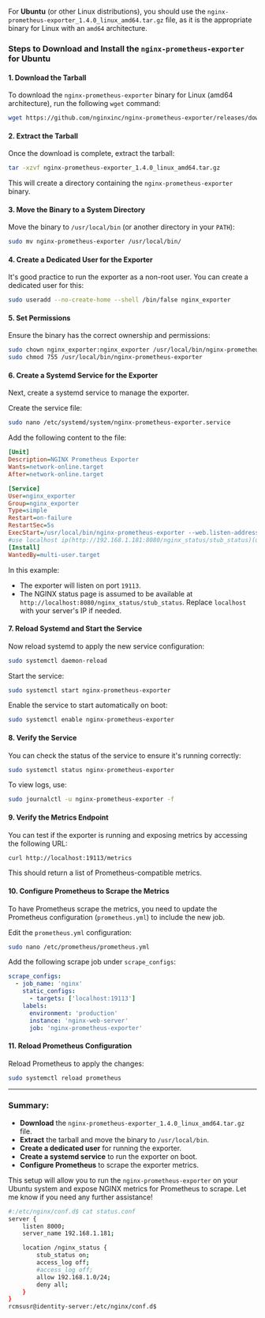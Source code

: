 For **Ubuntu** (or other Linux distributions), you should use the `nginx-prometheus-exporter_1.4.0_linux_amd64.tar.gz` file, as it is the appropriate binary for Linux with an `amd64` architecture.

### Steps to Download and Install the `nginx-prometheus-exporter` for Ubuntu

#### 1. **Download the Tarball**
To download the `nginx-prometheus-exporter` binary for Linux (amd64 architecture), run the following `wget` command:

```bash
wget https://github.com/nginxinc/nginx-prometheus-exporter/releases/download/v1.4.0/nginx-prometheus-exporter_1.4.0_linux_amd64.tar.gz
```

#### 2. **Extract the Tarball**
Once the download is complete, extract the tarball:

```bash
tar -xzvf nginx-prometheus-exporter_1.4.0_linux_amd64.tar.gz
```

This will create a directory containing the `nginx-prometheus-exporter` binary.

#### 3. **Move the Binary to a System Directory**
Move the binary to `/usr/local/bin` (or another directory in your `PATH`):

```bash
sudo mv nginx-prometheus-exporter /usr/local/bin/
```

#### 4. **Create a Dedicated User for the Exporter**
It's good practice to run the exporter as a non-root user. You can create a dedicated user for this:

```bash
sudo useradd --no-create-home --shell /bin/false nginx_exporter
```

#### 5. **Set Permissions**
Ensure the binary has the correct ownership and permissions:

```bash
sudo chown nginx_exporter:nginx_exporter /usr/local/bin/nginx-prometheus-exporter
sudo chmod 755 /usr/local/bin/nginx-prometheus-exporter
```

#### 6. **Create a Systemd Service for the Exporter**
Next, create a systemd service to manage the exporter.

Create the service file:

```bash
sudo nano /etc/systemd/system/nginx-prometheus-exporter.service
```

Add the following content to the file:

```ini
[Unit]
Description=NGINX Prometheus Exporter
Wants=network-online.target
After=network-online.target

[Service]
User=nginx_exporter
Group=nginx_exporter
Type=simple
Restart=on-failure
RestartSec=5s
ExecStart=/usr/local/bin/nginx-prometheus-exporter --web.listen-address=:19113 --nginx.scrape-uri=http://192.168.1.181:8080/nginx_status/stub_status  --log.level=error
#use localhost ip(http://192.168.1.181:8080/nginx_status/stub_status)(use hostname -i)
[Install]
WantedBy=multi-user.target
```

In this example:
- The exporter will listen on port `19113`.
- The NGINX status page is assumed to be available at `http://localhost:8080/nginx_status/stub_status`. Replace `localhost` with your server's IP if needed.

#### 7. **Reload Systemd and Start the Service**
Now reload systemd to apply the new service configuration:

```bash
sudo systemctl daemon-reload
```

Start the service:

```bash
sudo systemctl start nginx-prometheus-exporter
```

Enable the service to start automatically on boot:

```bash
sudo systemctl enable nginx-prometheus-exporter
```

#### 8. **Verify the Service**
You can check the status of the service to ensure it's running correctly:

```bash
sudo systemctl status nginx-prometheus-exporter
```

To view logs, use:

```bash
sudo journalctl -u nginx-prometheus-exporter -f
```

#### 9. **Verify the Metrics Endpoint**
You can test if the exporter is running and exposing metrics by accessing the following URL:

```bash
curl http://localhost:19113/metrics
```

This should return a list of Prometheus-compatible metrics.

#### 10. **Configure Prometheus to Scrape the Metrics**
To have Prometheus scrape the metrics, you need to update the Prometheus configuration (`prometheus.yml`) to include the new job.

Edit the `prometheus.yml` configuration:

```bash
sudo nano /etc/prometheus/prometheus.yml
```

Add the following scrape job under `scrape_configs`:

```yaml
scrape_configs:
  - job_name: 'nginx'
    static_configs:
      - targets: ['localhost:19113']
    labels:
      environment: 'production'
      instance: 'nginx-web-server'
      job: 'nginx-prometheus-exporter'
```

#### 11. **Reload Prometheus Configuration**
Reload Prometheus to apply the changes:

```bash
sudo systemctl reload prometheus
```

---

### Summary:
- **Download** the `nginx-prometheus-exporter_1.4.0_linux_amd64.tar.gz` file.
- **Extract** the tarball and move the binary to `/usr/local/bin`.
- **Create a dedicated user** for running the exporter.
- **Create a systemd service** to run the exporter on boot.
- **Configure Prometheus** to scrape the exporter metrics.

This setup will allow you to run the `nginx-prometheus-exporter` on your Ubuntu system and expose NGINX metrics for Prometheus to scrape. Let me know if you need any further assistance!


```bash
#:/etc/nginx/conf.d$ cat status.conf 
server {
    listen 8000;
    server_name 192.168.1.181;

    location /nginx_status {
        stub_status on;  
        access_log off;
        #access_log off;
        allow 192.168.1.0/24;
        deny all;
    }
}
rcmsusr@identity-server:/etc/nginx/conf.d$
```

